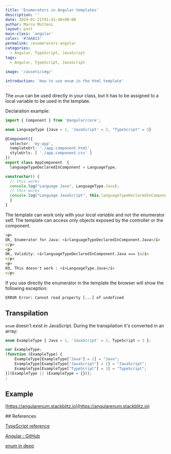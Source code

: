 ```yaml
---
title: 'Enumerators in Angular templates'
description: ''
date: 2019-01-21T01:41:48+00:00
author: Marco Molteni
layout: post
main-class: 'angular'
color: '#7AAB13'
permalink: /enumerators-angular
categories:
  - Angular, TypeScript, JavaScript
tags:
  - Angular, TypeScript, JavaScript
 
image: '/assets/img/'

introduction: 'How to use enum in the html template'
---
```


The `enum` can be used directly in your class, but it has to be assigned to a local variable to be used in the template.
 
Declaration example:

```typescript
import { Component } from '@angular/core';

enum LanguageType {Java = 1, 'JavaScript' = 2, "TypeScript" = 3}

@Component({
  selector: 'my-app',
  templateUrl: './app.component.html',
  styleUrls: [ './app.component.css' ]
})
export class AppComponent  {
  languageTypeDeclaredInComponent = LanguageType;

constructor() {
  // this works
  console.log("Language Java", LanguageType.Java);
  // this works
  console.log("Language JavaScript", this.languageTypeDeclaredInComponent.JavaScript)
  }
}
```

The template can work only with your _local variable_ and not the enumerator self.
The template can access only objects exposed by the controller or the component. 

```html
<p>
OK, Enumerator for Java: <i>languageTypeDeclaredInComponent.Java</i> 
</p>
<p>
OK, Validity: <i>languageTypeDeclaredInComponent.Java === 1</i>
</p>
<p>
KO, This doesn't work : <i>LanguageType.Java</i>
</p>
```

If you use directly the enumerator in the template the browser will show the following exception:

`ERROR
Error: Cannot read property [...] of undefined`

## Transpilation

`enum` doesn't exist in JavaScript. During the transpilation it's converted in an array:

```typescript
enum ExampleType { Java = 1, 'JavaScript' = 2, TypeScript = 3 };
```

```javascript
var ExampleType;
(function (ExampleType) {
    ExampleType[ExampleType["Java"] = 1] = "Java";
    ExampleType[ExampleType["JavaScript"] = 2] = "JavaScript";
    ExampleType[ExampleType["TypeScript"] = 3] = "TypeScript";
})(ExampleType || (ExampleType = {}));
;
```

## Example

[https://angularenum.stackblitz.io](https://angularenum.stackblitz.io)

## References

[TypeScript reference](https://www.typescriptlang.org/docs/handbook/enums.html)

[Angular :  GitHub](https://github.com/angular/angular/issues/2885)

[enum in deep](https://basarat.gitbooks.io/typescript/docs/enums.html)

